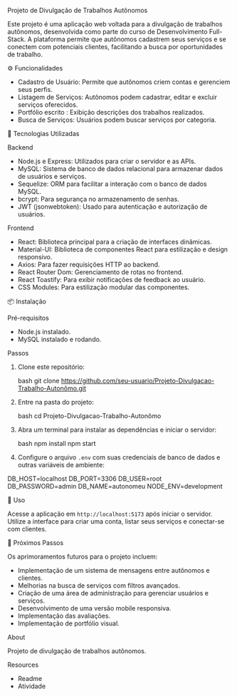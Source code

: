 Projeto de Divulgação de Trabalhos Autônomos

Este projeto é uma aplicação web voltada para a divulgação de trabalhos autônomos, desenvolvida como parte do curso de Desenvolvimento Full-Stack. A plataforma permite que autônomos cadastrem seus serviços e se conectem com potenciais clientes, facilitando a busca por oportunidades de trabalho.

⚙️ Funcionalidades

- Cadastro de Usuário: Permite que autônomos criem contas e gerenciem seus perfis.
- Listagem de Serviços: Autônomos podem cadastrar, editar e excluir serviços oferecidos.
- Portfólio escrito : Exibição descrições dos trabalhos realizados.
- Busca de Serviços: Usuários podem buscar serviços por categoria.

🔎 Tecnologias Utilizadas

Backend

- Node.js e Express: Utilizados para criar o servidor e as APIs.
- MySQL: Sistema de banco de dados relacional para armazenar dados de usuários e serviços.
- Sequelize: ORM para facilitar a interação com o banco de dados MySQL.
- bcrypt: Para segurança no armazenamento de senhas.
- JWT (jsonwebtoken): Usado para autenticação e autorização de usuários.

Frontend

- React: Biblioteca principal para a criação de interfaces dinâmicas.
- Material-UI: Biblioteca de componentes React para estilização e design responsivo.
- Axios: Para fazer requisições HTTP ao backend.
- React Router Dom: Gerenciamento de rotas no frontend.
- React Toastify: Para exibir notificações de feedback ao usuário.
- CSS Modules: Para estilização modular das componentes.

 📦 Instalação

 Pré-requisitos

- Node.js instalado.
- MySQL instalado e rodando.

 Passos

1. Clone este repositório:

   bash
   git clone https://github.com/seu-usuario/Projeto-Divulgacao-Trabalho-Autonômo.git
   

2. Entre na pasta do projeto:

   bash
   cd Projeto-Divulgacao-Trabalho-Autonômo
   

3. Abra um terminal para instalar as dependências e iniciar o servidor:

   bash
   npm install
   npm start

4. Configure o arquivo `.env` com suas credenciais de banco de dados e outras variáveis de ambiente:
 
DB_HOST=localhost
DB_PORT=3306
DB_USER=root
DB_PASSWORD=admin
DB_NAME=autonomeu
NODE_ENV=development

💾 Uso

Acesse a aplicação em `http://localhost:5173` após iniciar o servidor. Utilize a interface para criar uma conta, listar seus serviços e conectar-se com clientes.

🔮 Próximos Passos

Os aprimoramentos futuros para o projeto incluem:

- Implementação de um sistema de mensagens entre autônomos e clientes.
- Melhorias na busca de serviços com filtros avançados.
- Criação de uma área de administração para gerenciar usuários e serviços.
- Desenvolvimento de uma versão mobile responsiva.
- Implementação das avaliações.
- Implementação de portfólio visual.

About

Projeto de divulgação de trabalhos autônomos.

Resources

- Readme
- Atividade
